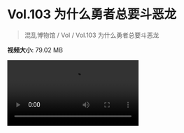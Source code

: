 # Vol.103 为什么勇者总要斗恶龙

> 混乱博物馆 / Vol / Vol.103 为什么勇者总要斗恶龙

**视频大小**: 79.02 MB

<div class="video"><video src="https://file.hsyhx.top/video/混乱博物馆/Vol/103.mp4" controls preload>🤔 您的浏览器不支持 video 标签</video></div>